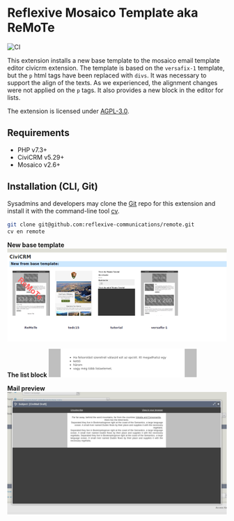 # Reflexive Mosaico Template aka ReMoTe

![CI](https://github.com/reflexive-communications/remote/workflows/CI/badge.svg)

This extension installs a new base template to the mosaico email template editor civicrm extension. The template is based on the `versafix-1` template, but the `p` html tags have been replaced with `divs`. It was necessary to support the align of the texts. As we experienced, the alignment changes were not applied on the `p` tags. It also provides a new block in the editor for lists.

The extension is licensed under [AGPL-3.0](LICENSE.txt).

## Requirements

* PHP v7.3+
* CiviCRM v5.29+
* Mosaico v2.6+

## Installation (CLI, Git)

Sysadmins and developers may clone the [Git](https://en.wikipedia.org/wiki/Git) repo for this extension and
install it with the command-line tool [cv](https://github.com/civicrm/cv).

```bash
git clone git@github.com:reflexive-communications/remote.git
cv en remote
```

**New base template**
![New base template](./assets/docs/base-template.png)

**The list block**
![List block](./assets/edres/listBlock.png)

**Mail preview**
![Mail review](./assets/docs/preview.png)
